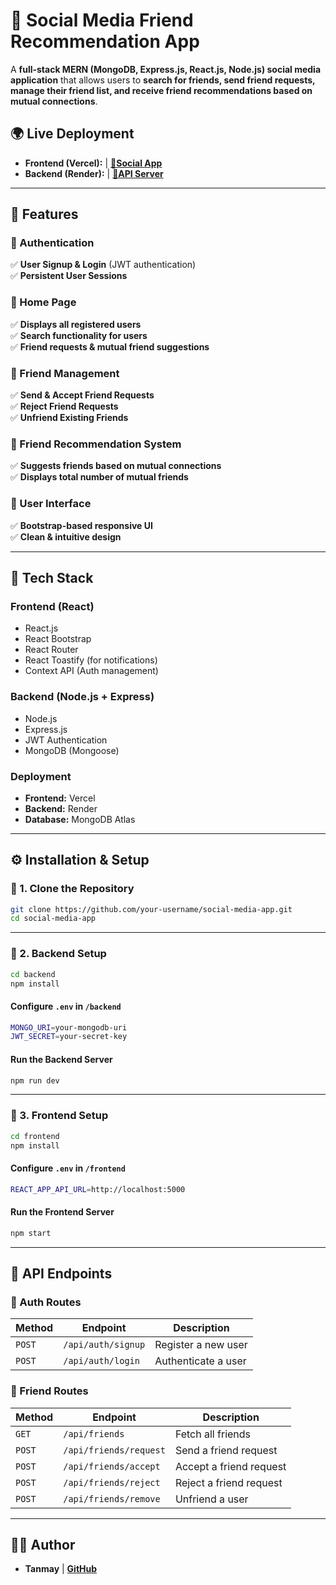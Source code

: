 # 📱 Social Media Friend Recommendation App

A **full-stack MERN (MongoDB, Express.js, React.js, Node.js) social media application** that allows users to **search for friends, send friend requests, manage their friend list, and receive friend recommendations based on mutual connections**.

## **🌍 Live Deployment**
- **Frontend (Vercel):** | **[🔗Social App](https://social-tutedude.vercel.app/)**
- **Backend (Render):** | **[🔗API Server](https://social-media-app-vwdh.onrender.com)** 
---
## **📌 Features**
### **🔹 Authentication**
✅ **User Signup & Login** (JWT authentication)  
✅ **Persistent User Sessions**  

### **🔹 Home Page**
✅ **Displays all registered users**  
✅ **Search functionality for users**  
✅ **Friend requests & mutual friend suggestions**  

### **🔹 Friend Management**
✅ **Send & Accept Friend Requests**  
✅ **Reject Friend Requests**  
✅ **Unfriend Existing Friends**  

### **🔹 Friend Recommendation System**
✅ **Suggests friends based on mutual connections**  
✅ **Displays total number of mutual friends**  

### **🔹 User Interface**
✅ **Bootstrap-based responsive UI**  
✅ **Clean & intuitive design**  

---

## **🚀 Tech Stack**
### **Frontend (React)**
- React.js
- React Bootstrap
- React Router
- React Toastify (for notifications)
- Context API (Auth management)

### **Backend (Node.js + Express)**
- Node.js
- Express.js
- JWT Authentication
- MongoDB (Mongoose)

### **Deployment**
- **Frontend:** Vercel  
- **Backend:** Render  
- **Database:** MongoDB Atlas  

---

## **⚙️ Installation & Setup**
### **🔹 1. Clone the Repository**
```sh
git clone https://github.com/your-username/social-media-app.git
cd social-media-app
```

---

### **🔹 2. Backend Setup**
```sh
cd backend
npm install
```
#### **Configure `.env` in `/backend`**
```sh
MONGO_URI=your-mongodb-uri
JWT_SECRET=your-secret-key
```
#### **Run the Backend Server**
```sh
npm run dev
```

---

### **🔹 3. Frontend Setup**
```sh
cd frontend
npm install
```
#### **Configure `.env` in `/frontend`**
```sh
REACT_APP_API_URL=http://localhost:5000
```
#### **Run the Frontend Server**
```sh
npm start
```

---

## **📌 API Endpoints**
### **🔹 Auth Routes**
| Method | Endpoint | Description |
|--------|----------|-------------|
| `POST` | `/api/auth/signup` | Register a new user |
| `POST` | `/api/auth/login` | Authenticate a user |

### **🔹 Friend Routes**
| Method | Endpoint | Description |
|--------|----------|-------------|
| `GET` | `/api/friends` | Fetch all friends |
| `POST` | `/api/friends/request` | Send a friend request |
| `POST` | `/api/friends/accept` | Accept a friend request |
| `POST` | `/api/friends/reject` | Reject a friend request |
| `POST` | `/api/friends/remove` | Unfriend a user |

---
## **👨‍💻 Author**
- **Tanmay** | **[GitHub](https://github.com/ChefnCoder)** 
